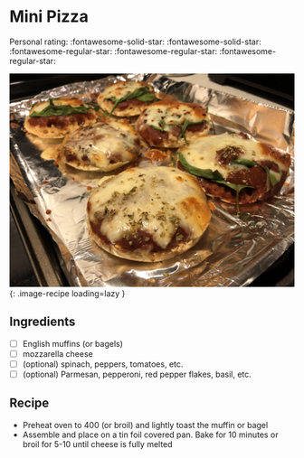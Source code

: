 <!-- Do not modify sections with "AUTO-*". They are updated by make.py -->

# Mini Pizza

<!-- rating=2; (User can specify rating on scale of 1-5) -->
<!-- AUTO-UserRating -->
Personal rating: :fontawesome-solid-star: :fontawesome-solid-star: :fontawesome-regular-star: :fontawesome-regular-star: :fontawesome-regular-star:
<!-- /AUTO-UserRating -->

<!-- name_image=mini_pizza.jpg; (User can specify image name if multiple exist) -->
<!-- AUTO-Image -->
![mini_pizza.jpg](./mini_pizza.jpg){: .image-recipe loading=lazy }
<!-- /AUTO-Image -->

## Ingredients

* [ ] English muffins (or bagels)
* [ ] mozzarella cheese
* [ ] (optional) spinach, peppers, tomatoes, etc.
* [ ] (optional) Parmesan, pepperoni, red pepper flakes, basil, etc.

## Recipe

* Preheat oven to 400 (or broil) and lightly toast the muffin or bagel
* Assemble and place on a tin foil covered pan. Bake for 10 minutes or broil for 5-10 until cheese is fully melted
